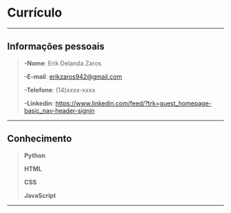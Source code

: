 # Currículo
---

## Informações pessoais
>**-Nome**: Erik Delanda Zaros
>
>**-E-mail**: erikzaros942@gmail.com
>
>**-Telefone**: (14)xxxx-xxxx
>
>**-Linkedin**: https://www.linkedin.com/feed/?trk=guest_homepage-basic_nav-header-signin
---
## Conhecimento
>**Python**
>
>**HTML**
>
>**CSS**
>
>**JavaScript**
---

